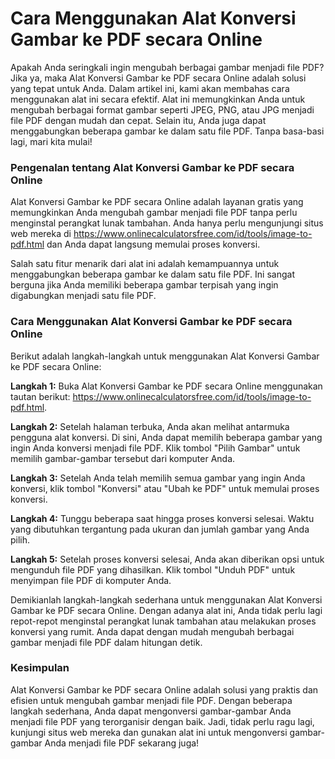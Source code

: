 Cara Menggunakan Alat Konversi Gambar ke PDF secara Online
==========================================================

Apakah Anda seringkali ingin mengubah berbagai gambar menjadi file PDF? Jika ya, maka Alat Konversi Gambar ke PDF secara Online adalah solusi yang tepat untuk Anda. Dalam artikel ini, kami akan membahas cara menggunakan alat ini secara efektif. Alat ini memungkinkan Anda untuk mengubah berbagai format gambar seperti JPEG, PNG, atau JPG menjadi file PDF dengan mudah dan cepat. Selain itu, Anda juga dapat menggabungkan beberapa gambar ke dalam satu file PDF. Tanpa basa-basi lagi, mari kita mulai!

### Pengenalan tentang Alat Konversi Gambar ke PDF secara Online

Alat Konversi Gambar ke PDF secara Online adalah layanan gratis yang memungkinkan Anda mengubah gambar menjadi file PDF tanpa perlu menginstal perangkat lunak tambahan. Anda hanya perlu mengunjungi situs web mereka di <https://www.onlinecalculatorsfree.com/id/tools/image-to-pdf.html> dan Anda dapat langsung memulai proses konversi.

Salah satu fitur menarik dari alat ini adalah kemampuannya untuk menggabungkan beberapa gambar ke dalam satu file PDF. Ini sangat berguna jika Anda memiliki beberapa gambar terpisah yang ingin digabungkan menjadi satu file PDF.

### Cara Menggunakan Alat Konversi Gambar ke PDF secara Online

Berikut adalah langkah-langkah untuk menggunakan Alat Konversi Gambar ke PDF secara Online:

**Langkah 1:** Buka Alat Konversi Gambar ke PDF secara Online menggunakan tautan berikut: <https://www.onlinecalculatorsfree.com/id/tools/image-to-pdf.html>.

**Langkah 2:** Setelah halaman terbuka, Anda akan melihat antarmuka pengguna alat konversi. Di sini, Anda dapat memilih beberapa gambar yang ingin Anda konversi menjadi file PDF. Klik tombol "Pilih Gambar" untuk memilih gambar-gambar tersebut dari komputer Anda.

**Langkah 3:** Setelah Anda telah memilih semua gambar yang ingin Anda konversi, klik tombol "Konversi" atau "Ubah ke PDF" untuk memulai proses konversi.

**Langkah 4:** Tunggu beberapa saat hingga proses konversi selesai. Waktu yang dibutuhkan tergantung pada ukuran dan jumlah gambar yang Anda pilih.

**Langkah 5:** Setelah proses konversi selesai, Anda akan diberikan opsi untuk mengunduh file PDF yang dihasilkan. Klik tombol "Unduh PDF" untuk menyimpan file PDF di komputer Anda.

Demikianlah langkah-langkah sederhana untuk menggunakan Alat Konversi Gambar ke PDF secara Online. Dengan adanya alat ini, Anda tidak perlu lagi repot-repot menginstal perangkat lunak tambahan atau melakukan proses konversi yang rumit. Anda dapat dengan mudah mengubah berbagai gambar menjadi file PDF dalam hitungan detik.

### Kesimpulan

Alat Konversi Gambar ke PDF secara Online adalah solusi yang praktis dan efisien untuk mengubah gambar menjadi file PDF. Dengan beberapa langkah sederhana, Anda dapat mengonversi gambar-gambar Anda menjadi file PDF yang terorganisir dengan baik. Jadi, tidak perlu ragu lagi, kunjungi situs web mereka dan gunakan alat ini untuk mengonversi gambar-gambar Anda menjadi file PDF sekarang juga!